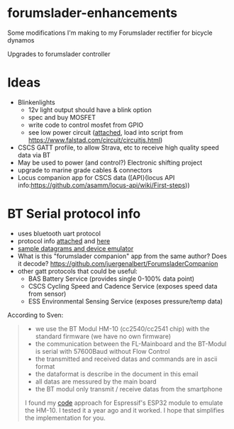 # forumslader-enhancements
Some modifications I'm making to my Forumslader rectifier for bicycle dynamos

Upgrades to forumslader controller

# Ideas
- Blinkenlights
  - 12v light output should have a blink option
  - spec and buy MOSFET
  - write code to control mosfet from GPIO
  - see low power circuit ([attached](circuit-20191025-1530.circuitjs.txt), load into script from https://www.falstad.com/circuit/circuitjs.html)
- CSCS GATT profile, to allow Strava, etc to receive high quality speed data via BT
- May be used to power (and control?) Electronic shifting project
- upgrade to marine grade cables & connectors
- Locus companion app for CSCS data ([API}(locus API info:https://github.com/asamm/locus-api/wiki/First-steps))

# BT Serial protocol info
- uses bluetooth uart protocol
- protocol info [attached](FLV5_Protocol_En.md) and [here](http://www.forumslader.de/fileadmin/user_upload/Individuelle%20Geraete/jensd/Download/FL-Ahead/4-fach/Manuals/Datensaetze-BT-Modul.pdf)
- [sample datagrams and device emulator](https://github.com/juergenalbert/ForumsladerSimulator/blob/master/app/src/main/java/de/example/forumsladersimulator/gattserver/GattServerActivity.java)
- What is this "forumslader companion" app from the same author? Does it decode? https://github.com/juergenalbert/ForumsladerCompanion
- other gatt protocols that could be useful:
  - BAS	Battery Service (provides single 0-100% data point)
  - CSCS	Cycling Speed and Cadence Service (exposes speed data from sensor)
  - ESS	Environmental Sensing Service (exposes pressure/temp data)

According to Sven:
> - we use the BT Modul HM-10 (cc2540/cc2541 chip) with the standard firmware (we have no own firmware)
> - the communication between the FL-Mainboard and the BT-Modul is serial with 57600Baud without Flow Control
> - the transmitted and received datas and commands are in ascii format
> - the dataformat is describe in the document in this email
> - all datas are messured by the main board
> - the BT modul only transmit / receive datas from the smartphone
> 
> I found my [code](Forumslader_ESP32_BLE_UART.ino) approach for Espressif's ESP32 module to emulate the HM-10. I tested it a year ago and it worked. I hope that simplifies the implementation for you.
